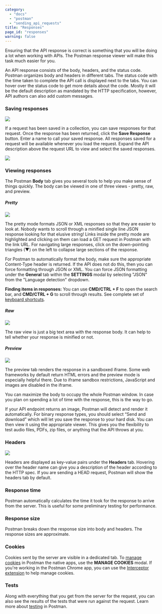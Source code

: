 ```yaml
---
category: 
  - "docs"
  - "postman"
  - "sending_api_requests"
title: "Responses"
page_id: "responses"
warning: false
---
```


Ensuring that the API response is correct is something that you will be doing a lot when working with APIs. The Postman response viewer will make this task much easier for you.

An API response consists of the body, headers, and the status code. Postman organizes body and headers in different tabs. The status code with the time taken to complete the API call is displayed next to the tabs. You can hover over the status code to get more details about the code. Mostly it will be the default description as mandated by the HTTP specification, however, API authors can also add custom messages.

### Saving responses

![](https://s3.amazonaws.com/postman-static-getpostman-com/postman-docs/58538745.png)

If a request has been saved in a collection, you can save responses for that request. Once the response has been returned, click the **Save Response** button. Enter a name to call your saved response. All responses saved for a request will be available whenever you load the request. Expand the API description above the request URL to view and select the saved responses.

![](https://s3.amazonaws.com/postman-static-getpostman-com/postman-docs/59021814.png)

### Viewing responses

The Postman **Body** tab gives you several tools to help you make sense of things quickly. The body can be viewed in one of three views - pretty, raw, and preview.

##### **Pretty**

![](https://s3.amazonaws.com/postman-static-getpostman-com/postman-docs/58538803.png)

The pretty mode formats JSON or XML responses so that they are easier to look at. Nobody wants to scroll through a minified single line JSON response looking for that elusive string! Links inside the pretty mode are highlighted and clicking on them can load a GET request in Postman with the link URL. For navigating large responses, click on the down-pointing triangles (▼) on the left to collapse large sections of the response.

For Postman to automatically format the body, make sure the appropriate Content-Type header is returned. If the API does not do this, then you can force formatting through JSON or XML. You can force JSON formatting under the **General** tab within the **SETTINGS** modal by selecting "JSON" from the "Language detection" dropdown.

**Finding items in responses:** You can use **CMD/CTRL + F** to open the search bar, and **CMD/CTRL + G** to scroll through results. See complete set of [keyboard shortcuts](/docs/postman/launching_postman/navigating_postman).

##### **Raw**

![](https://s3.amazonaws.com/postman-static-getpostman-com/postman-docs/58538811.png)

The raw view is just a big text area with the response body. It can help to tell whether your response is minified or not.

##### **Preview**

![](https://s3.amazonaws.com/postman-static-getpostman-com/postman-docs/58538940.png)

The preview tab renders the response in a sandboxed iframe. Some web frameworks by default return HTML errors and the preview mode is especially helpful there. Due to iframe sandbox restrictions, JavaScript and images are disabled in the iframe.

You can maximize the body to occupy the whole Postman window. In case you plan on spending a lot of time with the response, this is the way to go.

If your API endpoint returns an image, Postman will detect and render it automatically. For binary response types, you should select “Send and download” which will let you save the response to your hard disk. You can then view it using the appropriate viewer. This gives you the flexibility to test audio files, PDFs, zip files, or anything that the API throws at you.

### Headers

![](https://s3.amazonaws.com/postman-static-getpostman-com/postman-docs/58539000.png)

Headers are displayed as key-value pairs under the **Headers** tab. Hovering over the header name can give you a description of the header according to the HTTP spec. If you are sending a HEAD request, Postman will show the headers tab by default.

### Response time

Postman automatically calculates the time it took for the response to arrive from the server. This is useful for some preliminary testing for performance.

### Response size

Postman breaks down the response size into body and headers. The response sizes are approximate.

### Cookies

Cookies sent by the server are visible in a dedicated tab. To [manage cookies](/docs/postman/sending_api_requests/cookies) in Postman the native apps, use the **MANAGE COOKIES** modal. If you're working in the Postman Chrome app, you can use the [Interceptor extension](/docs/postman/sending_api_requests/interceptor_extension) to help manage cookies.

### Tests

Along with everything that you get from the server for the request, you can also see the results of the tests that were run against the request. Learn more about [testing](/docs/postman/scripts/test_scripts) in Postman.
